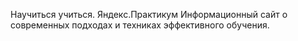 Научиться учиться. Яндекс.Практикум
Информационный сайт о современных подходах и техниках эффективного обучения. 

